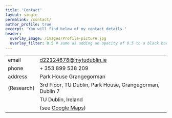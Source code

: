 ```yaml
---
title: 'Contact'
layout: single
permalink: /contact/
author_profile: true
excerpt: 'You will find below of my contact details.'
header:
  overlay_image: /images/Profile-picture.jpg
  overlay_filter: 0.5 # same as adding an opacity of 0.5 to a black background
---
```


|                  |                                                                       |
|------------------|-----------------------------------------------------------------------|
| email            | <a href="d22124678@mytudublic.ie">d22124678@mytudublin.ie</a>|
| phone            | + 353 899 538 209                                                       |
| address          | Park House Grangegorman                                                     |
| (Research)      | 3rd Floor, TU Dublin, Park House, Grangegorman, Dublin 7                                 |
|                  | TU Dublin, Ireland                                       |
|                  | (see <a href="https://goo.gl/maps/27jXmBzQf29igpfi9">Google Maps</a>) |

